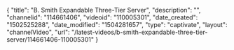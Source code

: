 {
    "title": "B. Smith Expandable Three-Tier Server",
    "description": "",
    "channelid": "114661406",
    "videoid": "110005301",
    "date_created": "1502525288",
    "date_modified": "1504281657",
    "type": "captivate",
    "layout": "channelVideo",
    "url": "\/latest-videos\/b-smith-expandable-three-tier-server\/114661406-110005301"
}
